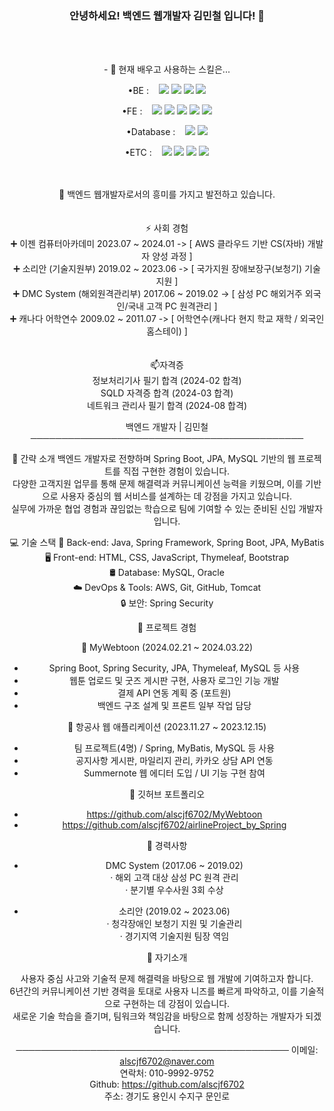 
### <div align=center>안녕하세요! 백엔드 웹개발자 김민철 입니다! 👋</div>
<br><br>
<div align=center> 
- 🌱 현재 배우고 사용하는 스킬은... <br>

•BE : &nbsp;&nbsp;
    <img src="https://img.shields.io/badge/JAVA-007396?style=plastic&logo=openjdk&logoColor=white">
    <img src="https://img.shields.io/badge/springboot-6DB33F?style=plastic&logo=springboot&logoColor=white"/>
    <img src="https://img.shields.io/badge/Spring-6DB33F?style=plastic&logo=Spring&logoColor=white">
    <img src="https://img.shields.io/badge/Spring Security-6DB33F?style=plastic&logo=Spring Security&logoColor=white">
<br>

•FE : &nbsp;&nbsp;
<img src="https://img.shields.io/badge/JavaScript-F7DF1E?style=plastic&logo=JavaScript&logoColor=white"/>
    <img src="https://img.shields.io/badge/css3-1572B6?style=plastic&logo=css3&logoColor=white"/>
    <img src="https://img.shields.io/badge/HTML5-E34F26?style=plastic&logo=HTML5&logoColor=white"/>
    <img src="https://img.shields.io/badge/Thymeleaf-005F0F?style=plastic&logo=Thymeleaf&logoColor=white">
        <img src="https://img.shields.io/badge/bootstrap-7952B3?style=plastic&logo=bootstrap&logoColor=white"/>
	<br>
 
•Database : &nbsp;&nbsp;
<img src="https://img.shields.io/badge/MySQL-4479A1?style=plastic&logo=MySQL&logoColor=white"/>
<img src="https://img.shields.io/badge/Oracle-F80000?style=plastic&logo=Oracle&logoColor=white">
<br>

•ETC : &nbsp;&nbsp;
    <img src="https://img.shields.io/badge/IntelliJ IDEA-000000?style=plastic&logo=IntelliJ IDEA&logoColor=white">
    <img src="https://img.shields.io/badge/Eclipse IDEA-2C2255?style=plastic&logo=eclipseide&logoColor=white">
    <img src="https://img.shields.io/badge/git-F05032?style=plastic&logo=git&logoColor=white">
    <img src="https://img.shields.io/badge/Amazone EC2-FF9900?style=plastic&logo=amazonec2&logoColor=white">
   
    
</div>
<br><br> 
<div align=center>
 🔭 백엔드 웹개발자로서의 흥미를 가지고 발전하고 있습니다.<br>
</div>
<br><br>
<div align=center>⚡ 사회 경험<br>
➕ 이젠 컴퓨터아카데미 2023.07 ~ 2024.01 -> [ AWS 클라우드 기반 CS(자바) 개발자 양성 과정 ]<br>
➕ 소리안 (기술지원부) 2019.02 ~ 2023.06 -> [ 국가지원 장애보장구(보청기) 기술지원 ]<br>
➕ DMC System (해외원격관리부) 2017.06 ~ 2019.02 -> [ 삼성 PC 해외거주 외국인/국내 고객 PC 원격관리 ]<br>
➕ 캐나다 어학연수 2009.02 ~ 2011.07 -> [ 어학연수(캐나다 현지 학교 재학 / 외국인 홈스테이) ]<br>
</div><br><br>
<div align=center>
📫자격증<br>
정보처리기사 필기 합격 (2024-02 합격)<br>
SQLD 자격증 합격 (2024-03 합격)<br>
네트워크 관리사 필기 합격 (2024-08 합격)<br>
<!-- 정보처리기사 실기 (2024-06-18 발표 )<br> -->

백엔드 개발자 | 김민철
────────────────────────────────────────────

👤 간략 소개
백엔드 개발자로 전향하며 Spring Boot, JPA, MySQL 기반의 웹 프로젝트를 직접 구현한 경험이 있습니다.  
다양한 고객지원 업무를 통해 문제 해결력과 커뮤니케이션 능력을 키웠으며, 이를 기반으로 사용자 중심의 웹 서비스를 설계하는 데 강점을 가지고 있습니다.  
실무에 가까운 협업 경험과 끊임없는 학습으로 팀에 기여할 수 있는 준비된 신입 개발자입니다.

💻 기술 스택
🧠 Back-end: Java, Spring Framework, Spring Boot, JPA, MyBatis  
🖥️ Front-end: HTML, CSS, JavaScript, Thymeleaf, Bootstrap  
🛢️ Database: MySQL, Oracle  
☁️ DevOps & Tools: AWS, Git, GitHub, Tomcat  
🔒 보안: Spring Security

🧪 프로젝트 경험

📌 MyWebtoon (2024.02.21 ~ 2024.03.22)
- Spring Boot, Spring Security, JPA, Thymeleaf, MySQL 등 사용
- 웹툰 업로드 및 굿즈 게시판 구현, 사용자 로그인 기능 개발
- 결제 API 연동 계획 중 (포트원)
- 백엔드 구조 설계 및 프론트 일부 작업 담당

📌 항공사 웹 애플리케이션 (2023.11.27 ~ 2023.12.15)
- 팀 프로젝트(4명) / Spring, MyBatis, MySQL 등 사용
- 공지사항 게시판, 마일리지 관리, 카카오 상담 API 연동
- Summernote 웹 에디터 도입 / UI 기능 구현 참여

📌 깃허브 포트폴리오
- https://github.com/alscjf6702/MyWebtoon
- https://github.com/alscjf6702/airlineProject_by_Spring

📌 경력사항

- DMC System (2017.06 ~ 2019.02)  
  · 해외 고객 대상 삼성 PC 원격 관리  
  · 분기별 우수사원 3회 수상  

- 소리안 (2019.02 ~ 2023.06)  
  · 청각장애인 보청기 지원 및 기술관리  
  · 경기지역 기술지원 팀장 역임  

📝 자기소개

사용자 중심 사고와 기술적 문제 해결력을 바탕으로 웹 개발에 기여하고자 합니다.  
6년간의 커뮤니케이션 기반 경력을 토대로 사용자 니즈를 빠르게 파악하고, 이를 기술적으로 구현하는 데 강점이 있습니다.  
새로운 기술 학습을 즐기며, 팀워크와 책임감을 바탕으로 함께 성장하는 개발자가 되겠습니다.

────────────────────────────────────────────
이메일: alscjf6702@naver.com  
연락처: 010-9992-9752  
Github: https://github.com/alscjf6702  
주소: 경기도 용인시 수지구 문인로

 
</div>
<!--
**alscjf6702/alscjf6702** is a ✨ _special_ ✨ repository because its `README.md` (this file) appears on your GitHub profile.

Here are some ideas to get you started:

- 🔭 I’m currently working on ...
- 👯 I’m looking to collaborate on ...
- 🤔 I’m looking for help with ...
- 💬 Ask me about ...
- 📫 How to reach me: ...
- 😄 Pronouns: ...
- ⚡ Fun fact: ...
-->
<br><br>
  <div align=center>
	
[![Hits](https://hits.seeyoufarm.com/api/count/incr/badge.svg?url=https%3A%2F%2Fgithub.com%2Falscjf6702&count_bg=%2379C83D&title_bg=%23555555&icon=&icon_color=%23E7E7E7&title=hits&edge_flat=false)](https://hits.seeyoufarm.com) 
	
  </div>
